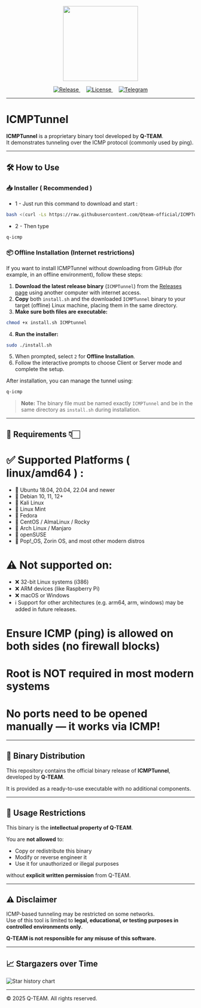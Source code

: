 <p align="center">
  <img src="assets/Q-TEAM.png" width="200">
</p>

<p align="center">
  <a href="./releases">
    <img src="https://img.shields.io/badge/RELEASES-v1.0.0-blue.svg" alt="Release">
  </a>
  &nbsp;&nbsp;&nbsp;
  <a href="https://github.com/Qteam-official/ICMPTunnel/blob/main/LICENSE">
    <img src="https://img.shields.io/badge/LICENSE-Q T E A M-red.svg" alt="License">
  </a>
   &nbsp;&nbsp;&nbsp;
  <a href="https://t.me/Qteam_official">
    <img src="https://img.shields.io/badge/Telegram-Q T E A M-green.svg" alt="Telegram">
  </a>
</p>



---

# ICMPTunnel

**ICMPTunnel** is a proprietary binary tool developed by **Q-TEAM**.  
It demonstrates tunneling over the ICMP protocol (commonly used by ping).


---

## 🛠️ How to Use

### 📥 Installer ( Recommended )

+ 1 - Just run this command to download and start :

```bash
bash <(curl -Ls https://raw.githubusercontent.com/Qteam-official/ICMPTunnel/main/install.sh)
```

+ 2 - Then type
```bash
q-icmp
```

### 📦 Offline Installation (Internet restrictions)

If you want to install ICMPTunnel without downloading from GitHub (for example, in an offline environment), follow these steps:

1. **Download the latest release binary** (`ICMPTunnel`) from the [Releases page](https://github.com/Qteam-official/ICMPTunnel/releases) using another computer with internet access.
2. **Copy** both `install.sh` and the downloaded `ICMPTunnel` binary to your target (offline) Linux machine, placing them in the same directory.
3. **Make sure both files are executable:**

```bash
chmod +x install.sh ICMPtunnel
```

4. **Run the installer:**

```bash
sudo ./install.sh
```

5. When prompted, select `2` for **Offline Installation**.
6. Follow the interactive prompts to choose Client or Server mode and complete the setup.

After installation, you can manage the tunnel using:

```bash
q-icmp
```

> **Note:** The binary file must be named exactly `ICMPTunnel` and be in the same directory as `install.sh` during installation.


---

## **🔐 Requirements 👇🏻**

# ✅ Supported Platforms ( linux/amd64 ) :
  + 🐧 Ubuntu 18.04, 20.04, 22.04 and newer
  + 🐧 Debian 10, 11, 12+
  + 🐧 Kali Linux
  + 🐧 Linux Mint
  + 🐧 Fedora
  + 🐧 CentOS / AlmaLinux / Rocky
  + 🐧 Arch Linux / Manjaro
  + 🐧 openSUSE
  + 🐧 Pop!_OS, Zorin OS, and most other modern distros

# ⚠️ Not supported on:
  + ❌ 32-bit Linux systems (i386)
  + ❌ ARM devices (like Raspberry Pi)
  + ❌ macOS or Windows
  + ℹ️ Support for other architectures (e.g. arm64, arm, windows) may be added in future releases.

# Ensure ICMP (ping) is allowed on both sides (no firewall blocks)
# Root is NOT required in most modern systems
# No ports need to be opened manually — it works via ICMP!

---


## 🧱 Binary Distribution

This repository contains the official binary release of **ICMPTunnel**, developed by **Q-TEAM**.

It is provided as a ready-to-use executable with no additional components.

---

## 🚫 Usage Restrictions

This binary is the **intellectual property of Q-TEAM**.

You are **not allowed** to:
- Copy or redistribute this binary
- Modify or reverse engineer it
- Use it for unauthorized or illegal purposes

without **explicit written permission** from Q-TEAM.


---


## ⚠️ Disclaimer

ICMP-based tunneling may be restricted on some networks.  
Use of this tool is limited to **legal, educational, or testing purposes in controlled environments only**.

**Q-TEAM is not responsible for any misuse of this software.**

---

## 📈 Stargazers over Time

![Star history chart](https://api.star-history.com/svg?repos=Qteam-official/ICMPTunnel&type=Date)

---

© 2025 Q-TEAM. All rights reserved.
